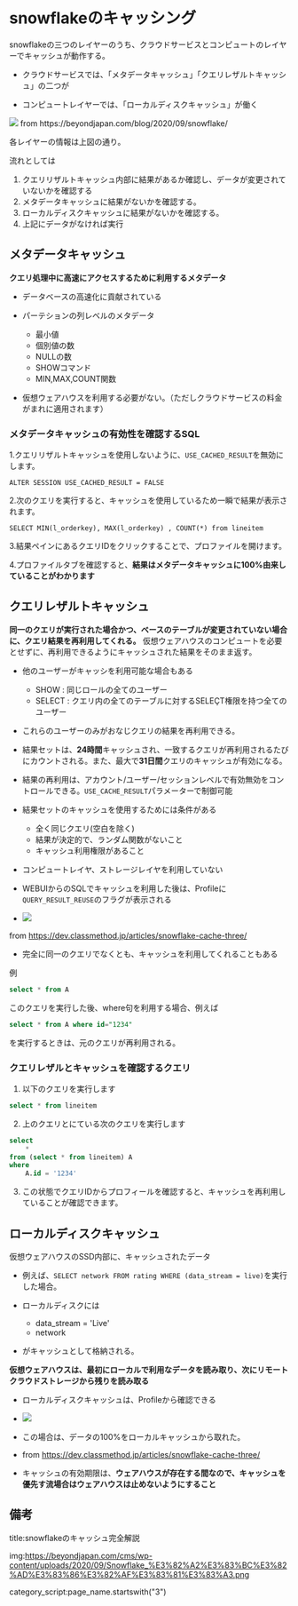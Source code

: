 


# snowflakeのキャッシング

snowflakeの三つのレイヤーのうち、クラウドサービスとコンピュートのレイヤーでキャッシュが動作する。

- クラウドサービスでは、「メタデータキャッシュ」「クエリレザルトキャッシュ」の二つが

- コンピュートレイヤーでは、「ローカルディスクキャッシュ」が働く

<img src="https://beyondjapan.com/cms/wp-content/uploads/2020/09/Snowflake_%E3%82%A2%E3%83%BC%E3%82%AD%E3%83%86%E3%82%AF%E3%83%81%E3%83%A3.png">
from https://beyondjapan.com/blog/2020/09/snowflake/

各レイヤーの情報は上図の通り。

流れとしては

1. クエリリザルトキャッシュ内部に結果があるか確認し、データが変更されていないかを確認する
2. メタデータキャッシュに結果がないかを確認する。
3. ローカルディスクキャッシュに結果がないかを確認する。
4. 上記にデータがなければ実行

## メタデータキャッシュ

**クエリ処理中に高速にアクセスするために利用するメタデータ**

- データベースの高速化に貢献されている

- パーテションの列レベルのメタデータ
  - 最小値
  - 個別値の数
  - NULLの数
  - SHOWコマンド
  - MIN,MAX,COUNT関数
 
- 仮想ウェアハウスを利用する必要がない。（ただしクラウドサービスの料金がまれに適用されます）


### メタデータキャッシュの有効性を確認するSQL

1.クエリリザルトキャッシュを使用しないように、`USE_CACHED_RESULT`を無効にします。

`ALTER SESSION USE_CACHED_RESULT = FALSE`

2.次のクエリを実行すると、キャッシュを使用しているため一瞬で結果が表示されます。

`SELECT MIN(l_orderkey), MAX(l_orderkey) , COUNT(*) from lineitem`

3.結果ペインにあるクエリIDをクリックすることで、プロファイルを開けます。

4.プロファイルタブを確認すると、**結果はメタデータキャッシュに100%由来していることがわかります**




## クエリレザルトキャッシュ

**同一のクエリが実行された場合かつ、ベースのテーブルが変更されていない場合に、クエリ結果を再利用してくれる。** 仮想ウェアハウスのコンピュートを必要とせずに、再利用できるようにキャッシュされた結果をそのまま返す。

- 他のユーザーがキャッシを利用可能な場合もある
  - SHOW : 同じロールの全てのユーザー
  - SELECT : クエリ内の全てのテーブルに対するSELEÇT権限を持つ全てのユーザー
- これらのユーザーのみがおなじクエリの結果を再利用できる。

- 結果セットは、**24時間**キャッシュされ、一致するクエリが再利用されるたびにカウントされる。また、最大で**31日間**クエリのキャッシュが有効になる。

- 結果の再利用は、アカウント/ユーザー/セッションレベルで有効無効をコントロールできる。`USE_CACHE_RESULT`パラメーターで制御可能

- 結果セットのキャッシュを使用するためには条件がある
  - 全く同じクエリ(空白を除く)
  - 結果が決定的で、ランダム関数がないこと
  - キャッシュ利用権限があること

- コンピュートレイヤ、ストレージレイヤを利用していない

-  WEBUIからのSQLでキャッシュを利用した後は、Profileに`QUERY_RESULT_REUSE`のフラグが表示される

- <img src="https://d1tlzifd8jdoy4.cloudfront.net/wp-content/uploads/2020/01/2020-01-20_17h35_48.png">
from https://dev.classmethod.jp/articles/snowflake-cache-three/

- 完全に同一のクエリでなくとも、キャッシュを利用してくれることもある

例
```sql
select * from A
```
このクエリを実行した後、where句を利用する場合、例えば

```sql
select * from A where id="1234"
```

を実行するときは、元のクエリが再利用される。


### クエリレザルとキャッシュを確認するクエリ

1. 以下のクエリを実行します

```sql
select * from lineitem
```

2. 上のクエリとにている次のクエリを実行します

```sql
select
    *
from (select * from lineitem) A
where
    A.id = '1234'
```

3. この状態でクエリIDからプロフィールを確認すると、キャッシュを再利用していることが確認できます。



## ローカルディスクキャッシュ

仮想ウェアハウスのSSD内部に、キャッシュされたデータ

- 例えば、`SELECT network FROM rating WHERE (data_stream = live)`を実行した場合。

- ローカルディスクには
   - data_stream = 'Live'
   - network
- がキャッシュとして格納される。

**仮想ウェアハウスは、最初にローカルで利用なデータを読み取り、次にリモートクラウドストレージから残りを読み取る**

- ローカルディスクキャッシュは、Profileから確認できる

- <img src="https://d1tlzifd8jdoy4.cloudfront.net/wp-content/uploads/2020/01/dc2.png">

- この場合は、データの100%をローカルキャッシュから取れた。

- from https://dev.classmethod.jp/articles/snowflake-cache-three/


- キャッシュの有効期限は、**ウェアハウスが存在する間なので、キャッシュを優先す流場合はウェアハウスは止めないようにすること**




## 備考

title:snowflakeのキャッシュ完全解説

img:https://beyondjapan.com/cms/wp-content/uploads/2020/09/Snowflake_%E3%82%A2%E3%83%BC%E3%82%AD%E3%83%86%E3%82%AF%E3%83%81%E3%83%A3.png

category_script:page_name.startswith("3")

